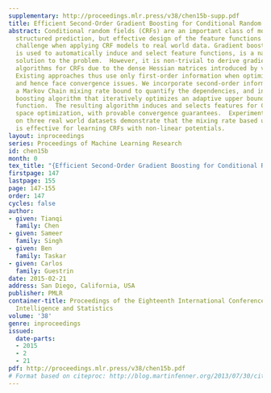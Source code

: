```yaml
---
supplementary: http://proceedings.mlr.press/v38/chen15b-supp.pdf
title: Efficient Second-Order Gradient Boosting for Conditional Random Fields
abstract: Conditional random fields (CRFs) are an important class of models for accurate
  structured prediction, but effective design of the feature functions is a major
  challenge when applying CRF models to real world data. Gradient boosting, which
  is used to automatically induce and select feature functions, is a natural candidate
  solution to the problem.  However, it is non-trivial to derive gradient boosting
  algorithms for CRFs due to the dense Hessian matrices introduced by variable dependencies.
  Existing approaches thus use only first-order information when optimizing likelihood,
  and hence face convergence issues. We incorporate second-order information by deriving
  a Markov Chain mixing rate bound to quantify the dependencies, and introduce a gradient
  boosting algorithm that iteratively optimizes an adaptive upper bound of the objective
  function.  The resulting algorithm induces and selects features for CRFs via functional
  space optimization, with provable convergence guarantees.  Experimental results
  on three real world datasets demonstrate that the mixing rate based upper bound
  is effective for learning CRFs with non-linear potentials.
layout: inproceedings
series: Proceedings of Machine Learning Research
id: chen15b
month: 0
tex_title: "{Efficient Second-Order Gradient Boosting for Conditional Random Fields}"
firstpage: 147
lastpage: 155
page: 147-155
order: 147
cycles: false
author:
- given: Tianqi
  family: Chen
- given: Sameer
  family: Singh
- given: Ben
  family: Taskar
- given: Carlos
  family: Guestrin
date: 2015-02-21
address: San Diego, California, USA
publisher: PMLR
container-title: Proceedings of the Eighteenth International Conference on Artificial
  Intelligence and Statistics
volume: '38'
genre: inproceedings
issued:
  date-parts:
  - 2015
  - 2
  - 21
pdf: http://proceedings.mlr.press/v38/chen15b.pdf
# Format based on citeproc: http://blog.martinfenner.org/2013/07/30/citeproc-yaml-for-bibliographies/
---
```

